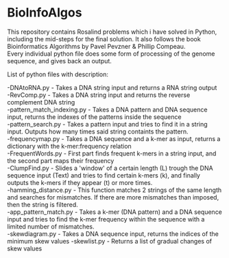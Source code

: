 # BioInfoAlgos

This repository contains Rosalind problems which i have solved in Python, including the mid-steps for the final solution. It also follows the book Bioinformatics Algorithms by Pavel Pevzner & Phillip Compeau. <br />
Every individual python file does some form of processing of the genome sequence, and gives back an output.

List of python files with description:

-DNAtoRNA.py - Takes a DNA string input and returns a RNA string output <br />
-RevComp.py - Takes a DNA string input and returns the reverse complement DNA string <br />
-pattern_match_indexing.py - Takes a DNA pattern and DNA sequence input, returns the indexes of the patterns inside the sequence <br />
-pattern_search.py - Takes a pattern input and tries to find it in a string input. Outputs how many times said string containts the pattern. <br />
-frequencymap.py - Takes a DNA sequence and a k-mer as input, returns a dictionary with the k-mer:frequency relation <br />
-FrequentWords.py - First part finds frequent k-mers in a string input, and the second part maps their frequency <br />
-ClumpFind.py - Slides a 'window' of a certain length (L) trough the DNA sequence input (Text) and tries to find certain k-mers (k), and finally outputs the k-mers if they appear (t) or more times. <br />
-hamming_distance.py - This function matches 2 strings of the same length and searches for mismatches. If there are more mismatches than imposed, then the string is filtered. <br />
-app_pattern_match.py - Takes a k-mer (DNA pattern) and a DNA sequence input and tries to find the k-mer frequency within the sequence with a limited number of mismatches. <br />
-skewdiagram.py - Takes a DNA sequence input, returns the indices of the minimum skew values
-skewlist.py - Returns a list of gradual changes of skew values
